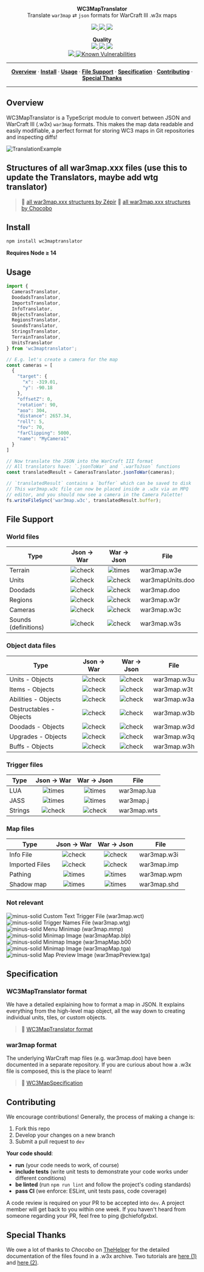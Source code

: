 <p align='center'>
  <b>WC3MapTranslator</b><br/>
  Translate <code>war3map</code> ⇄ <code>json</code> formats for WarCraft III .w3x maps
</p>
<p align='center'>
  <a href='https://www.npmjs.com/package/wc3maptranslator'>
    <img src='https://badge.fury.io/js/wc3maptranslator.svg?style=flat-square'/>
  </a>
  <a href='https://www.npmjs.com/package/wc3maptranslator'>
    <img src='https://img.shields.io/npm/dt/wc3maptranslator.svg'/>
  </a>
  <a href='https://opensource.org/licenses/MIT'>
    <img src='https://img.shields.io/badge/license-MIT-blue.svg'/>
  </a>

  <p align='center'>
    <b>Quality</b><br/>
    <a href='https://travis-ci.org/ChiefOfGxBxL/WC3MapTranslator'>
      <img src='https://travis-ci.org/ChiefOfGxBxL/WC3MapTranslator.svg?branch=master' />
    </a>
    <a href='http://packagequality.com/#?package=wc3maptranslator'>
      <img src='http://npm.packagequality.com/shield/wc3maptranslator.svg' />
    </a>
    <a href='https://codeclimate.com/github/ChiefOfGxBxL/WC3MapTranslator'>
      <img src='https://api.codeclimate.com/v1/badges/065fcb3a010c892f3813/maintainability' />
    </a>
    <br/>
    <a href='https://coveralls.io/github/ChiefOfGxBxL/WC3MapTranslator?branch=master'>
      <img src='https://coveralls.io/repos/github/ChiefOfGxBxL/WC3MapTranslator/badge.svg?branch=master' />
    </a>
    <a href="https://snyk.io/test/github/chiefofgxbxl/wc3maptranslator?targetFile=package.json">
      <img src="https://snyk.io/test/github/chiefofgxbxl/wc3maptranslator/badge.svg?targetFile=package.json" alt="Known Vulnerabilities" data-canonical-src="https://snyk.io/test/github/chiefofgxbxl/wc3maptranslator?targetFile=package.json" style="max-width:100%;">
    </a>
  </p>
</p>

<hr/>
<p align='center'>
  <a href="#overview"><strong>Overview</strong></a> &middot;
  <a href="#install"><strong>Install</strong></a> &middot;
  <a href="#usage"><strong>Usage</strong></a> &middot;
  <a href="#file-support"><strong>File Support</strong></a> &middot;
  <a href="#specification"><strong>Specification</strong></a> &middot;
  <a href="#contributing"><strong>Contributing</strong></a> &middot;
  <a href="#special-thanks"><strong>Special Thanks</strong></a>
</p>
<hr/>

## Overview
WC3MapTranslator is a TypeScript module to convert between JSON and WarCraft III (.w3x) `war3map` formats. This makes the map data readable and easily modifiable, a perfect format for storing WC3 maps in Git repositories and inspecting diffs!

![TranslationExample](https://user-images.githubusercontent.com/4079034/71315302-4947fb00-2427-11ea-8f50-edf05d6e5c6a.png)

## Structures of all war3map.xxx files (use this to update the Translators, maybe add wtg translator)

> 🔗 [all war3map.xxx structures by Zépir](https://wc3maps.com/InsideTheW3M.html)
> 🔗 [all war3map.xxx structures by Chocobo](https://www.thehelper.net/threads/guide-explanation-of-w3m-and-w3x-files.35292/)
 
 
## Install
```ts
npm install wc3maptranslator
```

**Requires Node ≥ 14**  

## Usage
```ts
import {
  CamerasTranslator,
  DoodadsTranslator,
  ImportsTranslator,
  InfoTranslator,
  ObjectsTranslator,
  RegionsTranslator,
  SoundsTranslator,
  StringsTranslator,
  TerrainTranslator,
  UnitsTranslator
} from 'wc3maptranslator';

// E.g. let's create a camera for the map
const cameras = [
  {
    "target": {
      "x": -319.01,
      "y": -90.18
    },
    "offsetZ": 0,
    "rotation": 90,
    "aoa": 304,
    "distance": 2657.34,
    "roll": 5,
    "fov": 70,
    "farClipping": 5000,
    "name": "MyCamera1"
  }
]

// Now translate the JSON into the WarCraft III format
// All translators have: `.jsonToWar` and `.warToJson` functions
const translatedResult = CamerasTranslator.jsonToWar(cameras);

// `translatedResult` contains a `buffer` which can be saved to disk
// This war3map.w3c file can now be placed inside a .w3x via an MPQ
// editor, and you should now see a camera in the Camera Palette!
fs.writeFileSync('war3map.w3c', translatedResult.buffer);
```

## File Support

### World files

| Type                    | Json → War  | War → Json  | File          |
|-------------------------|:-----------:|:-----------:|---------------|
| Terrain                 | ![check](https://cloud.githubusercontent.com/assets/4079034/25298706/7a881946-26c5-11e7-896b-402f60a0f059.png) | ![times](https://cloud.githubusercontent.com/assets/4079034/25298706/7a881946-26c5-11e7-896b-402f60a0f059.png) | war3map.w3e      |
| Units                   | ![check](https://cloud.githubusercontent.com/assets/4079034/25298706/7a881946-26c5-11e7-896b-402f60a0f059.png) | ![check](https://cloud.githubusercontent.com/assets/4079034/25298706/7a881946-26c5-11e7-896b-402f60a0f059.png) | war3mapUnits.doo |
| Doodads                 | ![check](https://cloud.githubusercontent.com/assets/4079034/25298706/7a881946-26c5-11e7-896b-402f60a0f059.png) | ![check](https://cloud.githubusercontent.com/assets/4079034/25298706/7a881946-26c5-11e7-896b-402f60a0f059.png) | war3map.doo      |
| Regions                 | ![check](https://cloud.githubusercontent.com/assets/4079034/25298706/7a881946-26c5-11e7-896b-402f60a0f059.png) | ![check](https://cloud.githubusercontent.com/assets/4079034/25298706/7a881946-26c5-11e7-896b-402f60a0f059.png) | war3map.w3r      |
| Cameras                 | ![check](https://cloud.githubusercontent.com/assets/4079034/25298706/7a881946-26c5-11e7-896b-402f60a0f059.png) | ![check](https://cloud.githubusercontent.com/assets/4079034/25298706/7a881946-26c5-11e7-896b-402f60a0f059.png) | war3map.w3c      |
| Sounds (definitions)    | ![check](https://cloud.githubusercontent.com/assets/4079034/25298706/7a881946-26c5-11e7-896b-402f60a0f059.png) | ![check](https://cloud.githubusercontent.com/assets/4079034/25298706/7a881946-26c5-11e7-896b-402f60a0f059.png) | war3map.w3s      |

### Object data files

| Type                    | Json → War  | War → Json  | File          |
|-------------------------|:-----------:|:-----------:|---------------|
| Units - Objects         | ![check](https://cloud.githubusercontent.com/assets/4079034/25298706/7a881946-26c5-11e7-896b-402f60a0f059.png) | ![check](https://cloud.githubusercontent.com/assets/4079034/25298706/7a881946-26c5-11e7-896b-402f60a0f059.png) | war3map.w3u     |
| Items - Objects         | ![check](https://cloud.githubusercontent.com/assets/4079034/25298706/7a881946-26c5-11e7-896b-402f60a0f059.png) | ![check](https://cloud.githubusercontent.com/assets/4079034/25298706/7a881946-26c5-11e7-896b-402f60a0f059.png) | war3map.w3t     |
| Abilities - Objects     | ![check](https://cloud.githubusercontent.com/assets/4079034/25298706/7a881946-26c5-11e7-896b-402f60a0f059.png) | ![check](https://cloud.githubusercontent.com/assets/4079034/25298706/7a881946-26c5-11e7-896b-402f60a0f059.png) | war3map.w3a     |
| Destructables - Objects | ![check](https://cloud.githubusercontent.com/assets/4079034/25298706/7a881946-26c5-11e7-896b-402f60a0f059.png) | ![check](https://cloud.githubusercontent.com/assets/4079034/25298706/7a881946-26c5-11e7-896b-402f60a0f059.png) | war3map.w3b     |
| Doodads - Objects       | ![check](https://cloud.githubusercontent.com/assets/4079034/25298706/7a881946-26c5-11e7-896b-402f60a0f059.png) | ![check](https://cloud.githubusercontent.com/assets/4079034/25298706/7a881946-26c5-11e7-896b-402f60a0f059.png) | war3map.w3d     |
| Upgrades - Objects      | ![check](https://cloud.githubusercontent.com/assets/4079034/25298706/7a881946-26c5-11e7-896b-402f60a0f059.png) | ![check](https://cloud.githubusercontent.com/assets/4079034/25298706/7a881946-26c5-11e7-896b-402f60a0f059.png) | war3map.w3q     |
| Buffs - Objects         | ![check](https://cloud.githubusercontent.com/assets/4079034/25298706/7a881946-26c5-11e7-896b-402f60a0f059.png) | ![check](https://cloud.githubusercontent.com/assets/4079034/25298706/7a881946-26c5-11e7-896b-402f60a0f059.png) | war3map.w3h     |

### Trigger files

| Type                    | Json → War  | War → Json  | File          |
|-------------------------|:-----------:|:-----------:|---------------|
| LUA                    | ![times](https://cloud.githubusercontent.com/assets/4079034/25298707/7a883642-26c5-11e7-841c-cd3eb1425461.png) | ![times](https://cloud.githubusercontent.com/assets/4079034/25298707/7a883642-26c5-11e7-841c-cd3eb1425461.png) | war3map.lua       |
| JASS                    | ![times](https://cloud.githubusercontent.com/assets/4079034/25298707/7a883642-26c5-11e7-841c-cd3eb1425461.png) | ![times](https://cloud.githubusercontent.com/assets/4079034/25298707/7a883642-26c5-11e7-841c-cd3eb1425461.png) | war3map.j       |
| Strings                 | ![check](https://cloud.githubusercontent.com/assets/4079034/25298706/7a881946-26c5-11e7-896b-402f60a0f059.png) | ![check](https://cloud.githubusercontent.com/assets/4079034/25298706/7a881946-26c5-11e7-896b-402f60a0f059.png) | war3map.wts     |



### Map files

| Type                    | Json → War  | War → Json  | File          |
|-------------------------|:-----------:|:-----------:|---------------|
| Info File               | ![check](https://cloud.githubusercontent.com/assets/4079034/25298706/7a881946-26c5-11e7-896b-402f60a0f059.png) | ![check](https://cloud.githubusercontent.com/assets/4079034/25298706/7a881946-26c5-11e7-896b-402f60a0f059.png) | war3map.w3i        |
| Imported Files          | ![check](https://cloud.githubusercontent.com/assets/4079034/25298706/7a881946-26c5-11e7-896b-402f60a0f059.png) | ![check](https://cloud.githubusercontent.com/assets/4079034/25298706/7a881946-26c5-11e7-896b-402f60a0f059.png) | war3map.imp        |
| Pathing                 | ![times](https://cloud.githubusercontent.com/assets/4079034/25298707/7a883642-26c5-11e7-841c-cd3eb1425461.png) | ![times](https://cloud.githubusercontent.com/assets/4079034/25298707/7a883642-26c5-11e7-841c-cd3eb1425461.png) | war3map.wpm        |
| Shadow map              | ![times](https://cloud.githubusercontent.com/assets/4079034/25298707/7a883642-26c5-11e7-841c-cd3eb1425461.png) | ![times](https://cloud.githubusercontent.com/assets/4079034/25298707/7a883642-26c5-11e7-841c-cd3eb1425461.png) | war3map.shd        |


### Not relevant
 ![minus-solid](https://user-images.githubusercontent.com/4079034/108644014-16f6bb00-747b-11eb-8c2b-9e7a1d7b6f9b.png) Custom Text Trigger File (war3map.wct)  
 ![minus-solid](https://user-images.githubusercontent.com/4079034/108644014-16f6bb00-747b-11eb-8c2b-9e7a1d7b6f9b.png) Trigger Names File (war3map.wtg)  
 ![minus-solid](https://user-images.githubusercontent.com/4079034/108644014-16f6bb00-747b-11eb-8c2b-9e7a1d7b6f9b.png) Menu Minimap (war3map.mmp)  
 ![minus-solid](https://user-images.githubusercontent.com/4079034/108644014-16f6bb00-747b-11eb-8c2b-9e7a1d7b6f9b.png) Minimap Image (war3mapMap.blp)  
 ![minus-solid](https://user-images.githubusercontent.com/4079034/108644014-16f6bb00-747b-11eb-8c2b-9e7a1d7b6f9b.png) Minimap Image (war3mapMap.b00  
 ![minus-solid](https://user-images.githubusercontent.com/4079034/108644014-16f6bb00-747b-11eb-8c2b-9e7a1d7b6f9b.png) Minimap Image (war3mapMap.tga)  
 ![minus-solid](https://user-images.githubusercontent.com/4079034/108644014-16f6bb00-747b-11eb-8c2b-9e7a1d7b6f9b.png) Map Preview Image (war3mapPreview.tga)

## Specification
### WC3MapTranslator format
We have a detailed  explaining how to format a map in JSON. It explains everything from the high-level map object, all the way down to creating individual units, tiles, or custom objects.
 > 🔗 [WC3MapTranslator format](https://github.com/ChiefOfGxBxL/WC3MapTranslator/wiki)

### war3map format
The underlying WarCraft map files (e.g. war3map.doo) have been documented in a separate repository. If you are curious about how a .w3x file is composed, this is the place to learn!
 > 🔗 [WC3MapSpecification](https://github.com/ChiefOfGxBxL/WC3MapSpecification)

## Contributing
We encourage contributions! Generally, the process of making a change is:
1. Fork this repo
2. Develop your changes on a new branch
3. Submit a pull request to `dev`

**Your code should**:
 * **run** (your code needs to work, of course)
 * **include tests** (write unit tests to demonstrate your code works under different conditions)
 * **be linted** (run `npm run lint` and follow the project's coding standards)
 * **pass CI** (we enforce: ESLint, unit tests pass, code coverage)

A code review is required on your PR to be accepted into `dev`. A project member will get back to you within one week. If you haven't heard from someone regarding your PR, feel free to ping @chiefofgxbxl.

## Special Thanks
We owe a lot of thanks to *Chocobo* on [TheHelper](http://www.thehelper.net/) for the detailed documentation of the files found in a .w3x archive. Two tutorials are [here (1)](http://www.thehelper.net/threads/guide-explanation-of-w3m-and-w3x-files.35292/) and [here (2)](http://world-editor-tutorials.thehelper.net/cat_usersubmit.php?view=42787).
